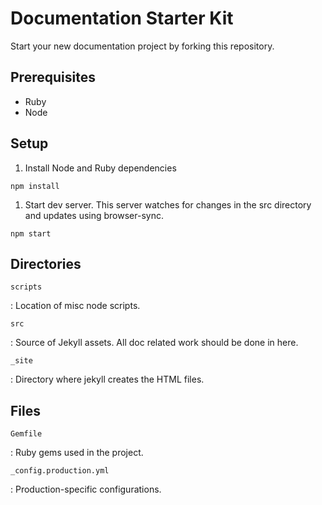 # Documentation Starter Kit

Start your new documentation project by forking this repository.

## Prerequisites

* Ruby
* Node

## Setup

1. Install Node and Ruby dependencies

`npm install`

1. Start dev server.
   This server watches for changes in the src directory and updates using browser-sync.

`npm start`

## Directories

`scripts`

: Location of misc node scripts.

`src`

: Source of Jekyll assets.
  All doc related work should be done in here.

`_site`

: Directory where jekyll creates the HTML files.

## Files

`Gemfile`

: Ruby gems used in the project.

`_config.production.yml`

: Production-specific configurations.
